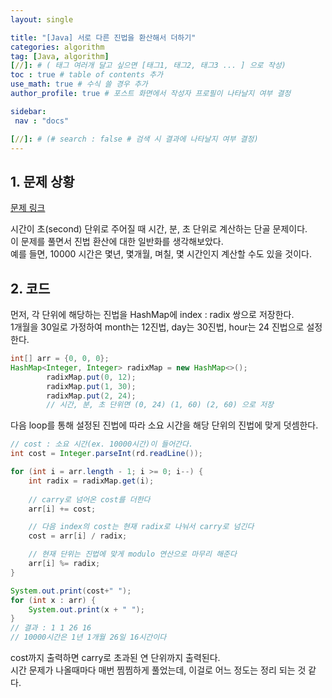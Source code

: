 ```yaml
---
layout: single

title: "[Java] 서로 다른 진법을 환산해서 더하기"
categories: algorithm
tag: [Java, algorithm]
[//]: # ( 태그 여러개 달고 싶으면 [태그1, 태그2, 태그3 ... ] 으로 작성)
toc : true # table of contents 추가
use_math: true # 수식 쓸 경우 추가
author_profile: true # 포스트 화면에서 작성자 프로필이 나타날지 여부 결정

sidebar:
 nav : "docs"

[//]: # (# search : false # 검색 시 결과에 나타날지 여부 결정)
---
```


## 1. 문제 상황
[문제 링크](https://www.acmicpc.net/problem/2530) <br/>
 
시간이 초(second) 단위로 주어질 때 시간, 분, 초 단위로 계산하는 단골 문제이다.<br/>
이 문제를 풀면서 진법 환산에 대한 일반화를 생각해보았다.<br/>
예를 들면, 10000 시간은 몇년, 몇개월, 며칠, 몇 시간인지 계산할 수도 있을 것이다.<br/>

## 2. 코드
 
먼저, 각 단위에 해당하는 진법을 HashMap에 index : radix 쌍으로 저장한다.<br/>
1개월을 30일로 가정하여 month는 12진법, day는 30진법, hour는 24 진법으로 설정한다.<br/>

``` java
int[] arr = {0, 0, 0};
HashMap<Integer, Integer> radixMap = new HashMap<>();
        radixMap.put(0, 12);
        radixMap.put(1, 30);
        radixMap.put(2, 24);
        // 시간, 분, 초 단위면 (0, 24) (1, 60) (2, 60) 으로 저장
```

다음 loop를 통해 설정된 진법에 따라 소요 시간을 해당 단위의 진법에 맞게 덧셈한다.

``` java
// cost : 소요 시간(ex. 10000시간)이 들어간다.
int cost = Integer.parseInt(rd.readLine());

for (int i = arr.length - 1; i >= 0; i--) {
    int radix = radixMap.get(i);
    
    // carry로 넘어온 cost를 더한다
    arr[i] += cost;

    // 다음 index의 cost는 현재 radix로 나눠서 carry로 넘긴다
    cost = arr[i] / radix; 

    // 현재 단위는 진법에 맞게 modulo 연산으로 마무리 해준다
    arr[i] %= radix;
}

System.out.print(cost+" ");
for (int x : arr) {
    System.out.print(x + " ");
}
// 결과 : 1 1 26 16
// 10000시간은 1년 1개월 26일 16시간이다
```

cost까지 출력하면 carry로 초과된 연 단위까지 출력된다.<br/>
시간 문제가 나올때마다 매번 찜찜하게 풀었는데, 이걸로 어느 정도는 정리 되는 것 같다.<br/>